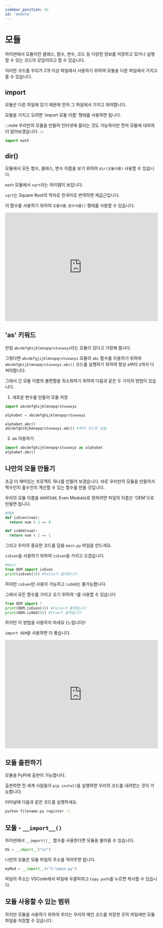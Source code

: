 ```yaml
---
sidebar_position: 42
id: 'module'
---
```


# 모듈

파이썬에서 모듈이란 클래스, 함수, 변수, 코드 등 다양한 정보를 저장하고 있거나 실행할 수 있는 코드의 모임이라고 할 수 있습니다.

이러한 코드를 우리가 2개 이상 파일에서 사용하기 위하여 모듈을 다른 파일에서 가지고 올 수 있습니다.

## import

모듈은 다른 파일에 있기 때문에 먼저 그 파일에서 가지고 와야합니다.

모듈을 가지고 오려면 'import 모듈 이름' 형태를 사용하면 됩니다.

:::note
우리만의 모듈을 만들어 인터넷에 올리는 것도 가능하지만 먼저 모듈에 대하여 더 알아보겠습니다.
:::

```py
import math
```

## dir()

모듈에서 모든 함수, 클래스, 변수 이름을 보기 위하여 `dir(모듈이름)` 사용할 수 있습니다.

`math` 모듈에서 `sqrt`라는 아이템이 보입니다.

`sqrt`는 Square Root의 약자로 한국어로 번역하면 제곱근입니다.

이 함수를 사용하기 위하여 `모듈이름.함수이름()` 형태를 사용할 수 있습니다.

<iframe src="https://trinket.io/embed/python3/cc5f724ff2" width="100%" height="356" frameborder="0" marginwidth="0" marginheight="0" allowfullscreen></iframe>

## 'as' 키워드

만일 `abcdefghijklmnopqrstuvwxyz`라는 모듈이 있다고 가정해 봅시다.

그렇다면 `abcdefgjijklmnopqrstuvwxyz` 모듈의 `abc` 함수를 이용하기 위하여 `abcdefghijklmnopqrstuvwxyz.abc()` 코드를 실행하기 위하여 항상 a부터 z까지 다 쳐야합니다.

그래서 긴 모듈 이름의 불편함을 최소화하기 위하여 다음과 같은 두 가지의 방법이 있습니다.

1. 새로운 변수를 만들어 모듈 저장

```py
import abcdefghijklmnopqrstuvwxyz

alphabet = abcdefghijklmnopqrstuvwxyz

alphabet.abc()
abcdefghibjkmnopqrstuvwxyz.abc() #위의 코드와 같음
```

2. as 이용하기

```py
import abcdefghijklmnopqrstuvwxyz as alphabet
alphabet.abc()
```

## 나만의 모듈 만들기

조금 더 재미있는 프로젝트 하나를 만들어 보겠습니다. 바로 우리만의 모듈을 만들어서 짝수인지 홀수인지 계산할 수 있는 함수를 만들 것입니다.

우리의 모듈 이름을 `OEM`(Odd, Even Module)로 정하려면 파일의 이름은 'OEM'으로 만들면 됩니다.

```py
#OEM
def isEven(num):
  return num % 2 == 0

def isOdd(num):
  return num % 2 == 1
```

그리고 우리의 중요한 코드를 담을 `main.py` 파일을 만드세요.

`isEven`을 사용하기 위하여 `isEven`을 가지고 오겠습니다.

```py
#main
from OEM import isEven
print(isEven(3)) #False가 출력됩니다
```

하지만 `isEven`만 사용이 가능하고 `isOdd`는 불가능합니다.

그래서 모든 함수를 가지고 오기 위하여 `*`를 사용할 수 있습니다

```py
from OEM import *
print(OEM.isEven(3)) #False가 출력됩니다
print(OEM.isOdd(5)) #True가 출력됩니다
```

하지만 이 방법을 사용하지 마세요 (느립니다)!

`import OEM`을 사용하면 더 좋습니다.

<iframe src="https://trinket.io/embed/python3/18e9b5aa47" width="100%" height="356" frameborder="0" marginwidth="0" marginheight="0" allowfullscreen></iframe>

## 모듈 출판하기

모듈을 PyPi에 출판이 가능합니다.

출판하면 전 세계 사람들이 `pip install`을 실행하면 우리의 코드를 내려받는 것이 가능합니다.

터미널에 다음과 같은 코드를 실행하세요.

```sh
python filename.py register -r
```

## 모듈 - `__import__()`

파이썬에서 `__import()__` 함수를 사용한다면 모듈을 불러올 수 있습니다.

```py
OS = __import__("os")
```

나만의 모듈은 모듈 파일의 주소를 적어주면 됩니다.

```py
myMod = __import__(r"C:\main.py")
```

파일의 주소는 VSCode에서 파일에 우클릭하고 `Copy path`를 누르면 복사할 수 있습니다.

## 모듈 사용할 수 있는 범위

하지만 모듈을 사용하기 위하여 우리는 우리의 매인 코드를 저장한 곳의 파일에만 모듈 파일을 저장할 수 있습니다.
